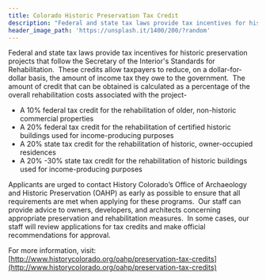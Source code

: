 ```yaml
---
title: Colorado Historic Preservation Tax Credit
description: "Federal and state tax laws provide tax incentives for historic preservation projects that follow the Secretary of the Interior's Standards for Rehabilitation. These credits allow taxpayers to reduce, on a dollar-for-dollar basis, the amount of income tax they owe to the government."
header_image_path: 'https://unsplash.it/1400/200/?random'
---
```



Federal and state tax laws provide tax incentives for historic preservation projects that follow the Secretary of the Interior's Standards for Rehabilitation. &nbsp;These credits allow taxpayers to reduce, on a dollar-for-dollar basis, the amount of income tax they owe to the government. &nbsp;The amount of credit that can be obtained is calculated as a percentage of the overall rehabilitation costs associated with the project-

* A 10% federal tax credit for the rehabilitation of older, non-historic commercial properties
* A 20% federal tax credit for the rehabilitation of certified historic buildings used for income-producing purposes
* A 20% state tax credit for the rehabilitation of historic, owner-occupied residences
* A 20% -30% state tax credit for the rehabilitation of historic buildings used for income-producing purposes

Applicants are urged to contact History Colorado’s Office of Archaeology and Historic Preservation (OAHP) as early as possible to ensure that all requirements are met when applying for these programs. &nbsp;Our staff can provide advice to owners, developers, and architects concerning appropriate preservation and rehabilitation measures. &nbsp;In some cases, our staff will review applications for tax credits and make official recommendations for approval.

For more information, visit: [http://www.historycolorado.org/oahp/preservation-tax-credits](http://www.historycolorado.org/oahp/preservation-tax-credits)
